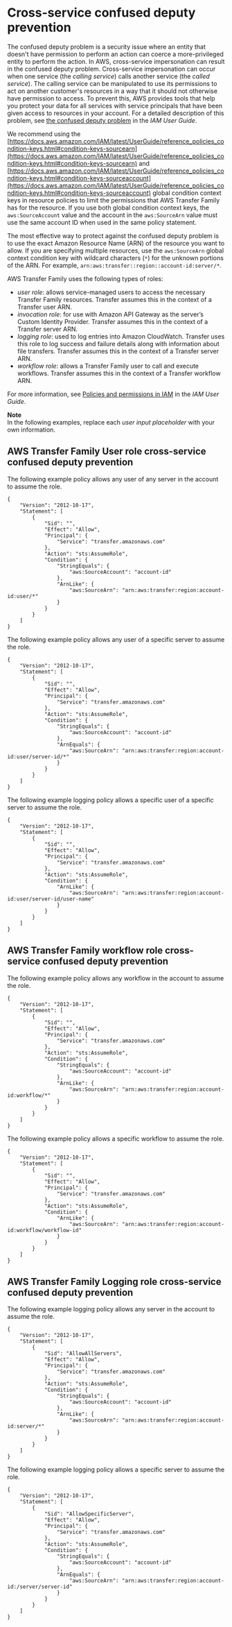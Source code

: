 # Cross\-service confused deputy prevention<a name="confused-deputy"></a>

The confused deputy problem is a security issue where an entity that doesn't have permission to perform an action can coerce a more\-privileged entity to perform the action\. In AWS, cross\-service impersonation can result in the confused deputy problem\. Cross\-service impersonation can occur when one service \(the *calling service*\) calls another service \(the *called service*\)\. The calling service can be manipulated to use its permissions to act on another customer's resources in a way that it should not otherwise have permission to access\. To prevent this, AWS provides tools that help you protect your data for all services with service principals that have been given access to resources in your account\. For a detailed description of this problem, see [the confused deputy problem](https://docs.aws.amazon.com/IAM/latest/UserGuide/confused-deputy.html) in the *IAM User Guide*\.

We recommend using the [https://docs.aws.amazon.com/IAM/latest/UserGuide/reference_policies_condition-keys.html#condition-keys-sourcearn](https://docs.aws.amazon.com/IAM/latest/UserGuide/reference_policies_condition-keys.html#condition-keys-sourcearn) and [https://docs.aws.amazon.com/IAM/latest/UserGuide/reference_policies_condition-keys.html#condition-keys-sourceaccount](https://docs.aws.amazon.com/IAM/latest/UserGuide/reference_policies_condition-keys.html#condition-keys-sourceaccount) global condition context keys in resource policies to limit the permissions that AWS Transfer Family has for the resource\. If you use both global condition context keys, the `aws:SourceAccount` value and the account in the `aws:SourceArn` value must use the same account ID when used in the same policy statement\. 

The most effective way to protect against the confused deputy problem is to use the exact Amazon Resource Name \(ARN\) of the resource you want to allow\. If you are specifying multiple resources, use the `aws:SourceArn` global context condition key with wildcard characters \(`*`\) for the unknown portions of the ARN\. For example, `arn:aws:transfer::region::account-id:server/*`\.

AWS Transfer Family uses the following types of roles:
+ *user role*: allows service\-managed users to access the necessary Transfer Family resources\. Transfer assumes this in the context of a Transfer user ARN\.
+ *invocation role*: for use with Amazon API Gateway as the server’s Custom Identity Provider\. Transfer assumes this in the context of a Transfer server ARN\.
+ *logging role*: used to log entries into Amazon CloudWatch\. Transfer uses this role to log success and failure details along with information about file transfers\. Transfer assumes this in the context of a Transfer server ARN\.
+ *workflow role*: allows a Transfer Family user to call and execute workflows\. Transfer assumes this in the context of a Transfer workflow ARN\.

For more information, see [Policies and permissions in IAM](https://docs.aws.amazon.com/IAM/latest/UserGuide/access_policies.html) in the *IAM User Guide*\.

**Note**  
In the following examples, replace each *user input placeholder* with your own information\. 

## AWS Transfer Family User role cross\-service confused deputy prevention<a name="user-role-cross-service"></a>

The following example policy allows any user of any server in the account to assume the role\.

```
{
    "Version": "2012-10-17",
    "Statement": [
        {
            "Sid": "",
            "Effect": "Allow",
            "Principal": {
                "Service": "transfer.amazonaws.com"
            },
            "Action": "sts:AssumeRole",
            "Condition": {
                "StringEquals": {
                    "aws:SourceAccount": "account-id"
                },
                "ArnLike": {
                    "aws:SourceArn": "arn:aws:transfer:region:account-id:user/*"
                }
            }
        }
    ]
}
```

The following example policy allows any user of a specific server to assume the role\.

```
{
    "Version": "2012-10-17",
    "Statement": [
        {
            "Sid": "",
            "Effect": "Allow",
            "Principal": {
                "Service": "transfer.amazonaws.com"
            },
            "Action": "sts:AssumeRole",
            "Condition": {
                "StringEquals": {
                    "aws:SourceAccount": "account-id"
                },
                "ArnEquals": {
                    "aws:SourceArn": "arn:aws:transfer:region:account-id:user/server-id/*"
                }
            }
        }
    ]
}
```

The following example logging policy allows a specific user of a specific server to assume the role\.

```
{
    "Version": "2012-10-17",
    "Statement": [
        {
            "Sid": "",
            "Effect": "Allow",
            "Principal": {
                "Service": "transfer.amazonaws.com"
            },
            "Action": "sts:AssumeRole",
            "Condition": {
                "ArnLike": {
                    "aws:SourceArn": "arn:aws:transfer:region:account-id:user/server-id/user-name"
                }
            }
        }
    ]
}
```

## AWS Transfer Family workflow role cross\-service confused deputy prevention<a name="workflow-role-cross-service"></a>

The following example policy allows any workflow in the account to assume the role\.

```
{
    "Version": "2012-10-17",
    "Statement": [
        {
            "Sid": "",
            "Effect": "Allow",
            "Principal": {
                "Service": "transfer.amazonaws.com"
            },
            "Action": "sts:AssumeRole",
            "Condition": {
                "StringEquals": {
                    "aws:SourceAccount": "account-id"
                },
                "ArnLike": {
                    "aws:SourceArn": "arn:aws:transfer:region:account-id:workflow/*"
                }
            }
        }
    ]
}
```

The following example policy allows a specific workflow to assume the role\.

```
{
    "Version": "2012-10-17",
    "Statement": [
        {
            "Sid": "",
            "Effect": "Allow",
            "Principal": {
                "Service": "transfer.amazonaws.com"
            },
            "Action": "sts:AssumeRole",
            "Condition": {
                "ArnLike": {
                    "aws:SourceArn": "arn:aws:transfer:region:account-id:workflow/workflow-id"
                }
            }
        }
    ]
}
```

## AWS Transfer Family Logging role cross\-service confused deputy prevention<a name="logging-role-cross-service"></a>

The following example logging policy allows any server in the account to assume the role\.

```
{
    "Version": "2012-10-17",
    "Statement": [
        {
            "Sid": "AllowAllServers",
            "Effect": "Allow",
            "Principal": {
                "Service": "transfer.amazonaws.com"
            },
            "Action": "sts:AssumeRole",
            "Condition": {
                "StringEquals": {
                    "aws:SourceAccount": "account-id"
                },
                "ArnLike": {
                    "aws:SourceArn": "arn:aws:transfer:region:account-id:server/*"
                }
            }
        }
    ]
}
```

The following example logging policy allows a specific server to assume the role\.

```
{
    "Version": "2012-10-17",
    "Statement": [
        {
            "Sid": "AllowSpecificServer",
            "Effect": "Allow",
            "Principal": {
                "Service": "transfer.amazonaws.com"
            },
            "Action": "sts:AssumeRole",
            "Condition": {
                "StringEquals": {
                    "aws:SourceAccount": "account-id"
                },
                "ArnEquals": {
                    "aws:SourceArn": "arn:aws:transfer:region:account-id:/server/server-id"
                }
            }
        }
    ]
}
```